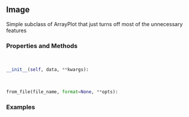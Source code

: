 ## <a id="McUtils.Plots.Image.Image">Image</a>
Simple subclass of ArrayPlot that just turns off most of the unnecessary features

### Properties and Methods
<a id="McUtils.Plots.Image.Image.__init__" class="docs-object-method">&nbsp;</a>
```python
__init__(self, data, **kwargs): 
```

<a id="McUtils.Plots.Image.Image.from_file" class="docs-object-method">&nbsp;</a>
```python
from_file(file_name, format=None, **opts): 
```

### Examples



